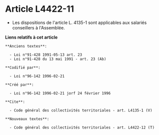 # Article L4422-11

- Les dispositions de l'article L. 4135-1 sont applicables aux salariés conseillers à l'Assemblée.

**Liens relatifs à cet article**

	**Anciens textes**:

	  - Loi n°91-428 1991-05-13 art. 23
	  - Loi n°91-428 du 13 mai 1991 - art. 23 (Ab)

	**Codifié par**:

	  - Loi n°96-142 1996-02-21

	**Créé par**:

	  - Loi n°96-142 1996-02-21 jorf 24 février 1996

	**Cite**:

	  - Code général des collectivités territoriales - art. L4135-1 (V)

	**Nouveaux textes**:

	  - Code général des collectivités territoriales - art. L4422-12 (T)

